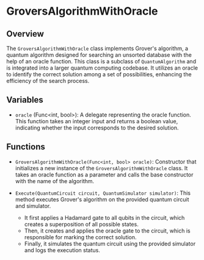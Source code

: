 # GroversAlgorithmWithOracle

## Overview
The `GroversAlgorithmWithOracle` class implements Grover's algorithm, a quantum algorithm designed for searching an unsorted database with the help of an oracle function. This class is a subclass of `QuantumAlgorithm` and is integrated into a larger quantum computing codebase. It utilizes an oracle to identify the correct solution among a set of possibilities, enhancing the efficiency of the search process.

## Variables
- `oracle` (Func<int, bool>): A delegate representing the oracle function. This function takes an integer input and returns a boolean value, indicating whether the input corresponds to the desired solution.

## Functions
- `GroversAlgorithmWithOracle(Func<int, bool> oracle)`: Constructor that initializes a new instance of the `GroversAlgorithmWithOracle` class. It takes an oracle function as a parameter and calls the base constructor with the name of the algorithm.

- `Execute(QuantumCircuit circuit, QuantumSimulator simulator)`: This method executes Grover's algorithm on the provided quantum circuit and simulator. 
  - It first applies a Hadamard gate to all qubits in the circuit, which creates a superposition of all possible states.
  - Then, it creates and applies the oracle gate to the circuit, which is responsible for marking the correct solution.
  - Finally, it simulates the quantum circuit using the provided simulator and logs the execution status.